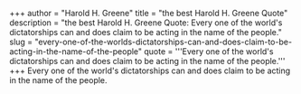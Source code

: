 +++
author = "Harold H. Greene"
title = "the best Harold H. Greene Quote"
description = "the best Harold H. Greene Quote: Every one of the world's dictatorships can and does claim to be acting in the name of the people."
slug = "every-one-of-the-worlds-dictatorships-can-and-does-claim-to-be-acting-in-the-name-of-the-people"
quote = '''Every one of the world's dictatorships can and does claim to be acting in the name of the people.'''
+++
Every one of the world's dictatorships can and does claim to be acting in the name of the people.
